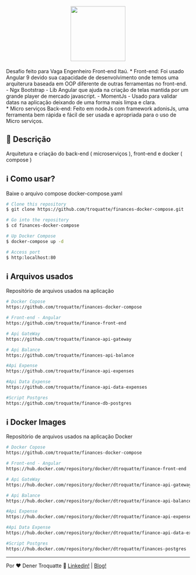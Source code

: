 <h1 align="center">
  <img src="https://upload.wikimedia.org/wikipedia/commons/thumb/c/cf/Angular_full_color_logo.svg/250px-Angular_full_color_logo.svg.png" alt="" width="150">
</h1>
    Desafio feito para Vaga Engenheiro Front-end Itaú.
    * Front-end: Foi usado Angular 9 devido sua capacidade de desenvolvimento onde temos uma arquiterura baseada em OOP diferente de outras ferramentas no front-end.
    - Ngx Bootstrap - Lib Angular que ajuda na criação de telas mantida por um grande player de mercado javascript.
    - MomentJs - Usado para validar datas na aplicação deixando de uma forma mais limpa e clara.
    <br>
    * Micro serviços Back-end: Feito em nodeJs com framework adonisJs, uma ferramenta bem rápida e fácil de ser usada e apropriada para o uso de Micro serviços.
    
## :custard: Descrição

Arquitetura e criação do back-end ( microserviços ), front-end e docker ( compose )

## :information_source: Como usar?

Baixe o arquivo compose docker-compose.yaml

```bash
# Clone this repository 
$ git clone https://github.com/troquatte/finances-docker-compose.git

# Go into the repository
$ cd finances-docker-compose

# Up Docker Compose
$ docker-compose up -d

# Access port
$ http:localhost:80

```

## :information_source: Arquivos usados

Repositório de arquivos usados na aplicação

```bash
# Docker Copose
https://github.com/troquatte/finances-docker-compose

# Front-end - Angular
https://github.com/troquatte/finance-front-end

# Api GateWay
https://github.com/troquatte/finance-api-gateway

# Api Balance
https://github.com/troquatte/finances-api-balance

#Api Expense
https://github.com/troquatte/finance-api-expenses

#Api Data Expense
https://github.com/troquatte/finance-api-data-expenses

#Script Postgres
https://github.com/troquatte/finance-db-postgres

```

## :information_source: Docker Images

Repositório de arquivos usados na aplicação Docker

```bash
# Docker Copose
https://github.com/troquatte/finances-docker-compose

# Front-end - Angular
https://hub.docker.com/repository/docker/dtroquatte/finance-front-end

# Api GateWay
https://hub.docker.com/repository/docker/dtroquatte/finance-api-gateway

# Api Balance
https://hub.docker.com/repository/docker/dtroquatte/finance-api-balance

#Api Expense
https://hub.docker.com/repository/docker/dtroquatte/finance-api-expenses

#Api Data Expense
https://hub.docker.com/repository/docker/dtroquatte/finance-api-data-expenses

#Script Postgres
https://hub.docker.com/repository/docker/dtroquatte/finances-postgres
```

---

Por ♥ Dener Troquatte :wave: [Linkedin!](https://www.linkedin.com/in/dener-s%C3%A3o-pedro-troquatte-ababa079/) | [Blog!](https://vidafullstack.com.br/)

